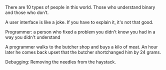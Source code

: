 There are 10 types of people in this world. Those who understand binary and those who don’t.

A user interface is like a joke. If you have to explain it, it's not that good.

Programmer: a person who fixed a problem you didn't know you had in a way you didn't understand

A programmer walks to the butcher shop and buys a kilo of meat.  An hour later he comes back upset that the butcher shortchanged him by 24 grams.

Debugging: Removing the needles from the haystack.
